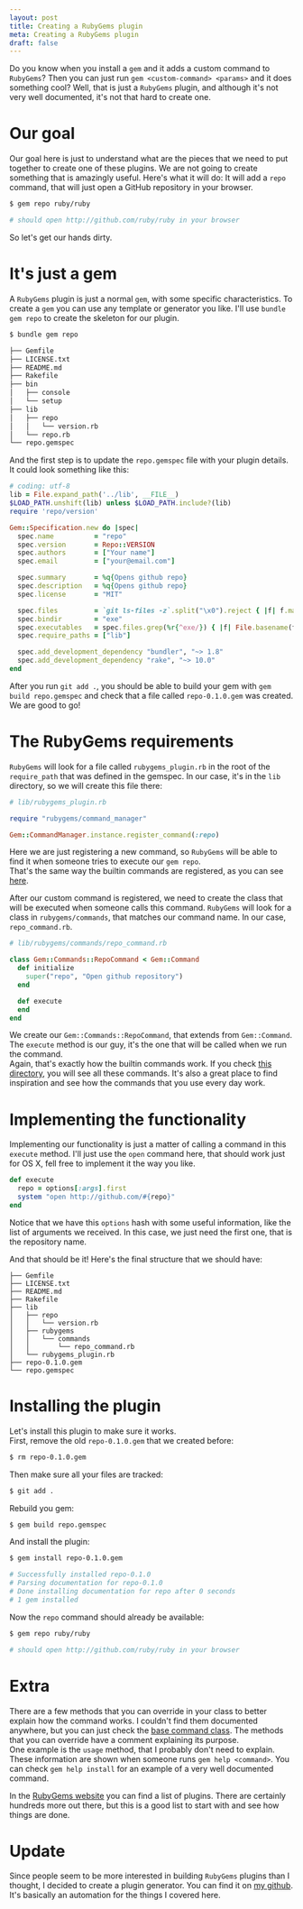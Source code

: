 ```yaml
---
layout: post
title: Creating a RubyGems plugin
meta: Creating a RubyGems plugin
draft: false
---
```


Do you know when you install a `gem` and it adds a custom command to `RubyGems`? Then you can just run `gem <custom-command> <params>` and it does something cool?
Well, that is just a `RubyGems` plugin, and although it's not very well documented, it's not that hard to create one.

# Our goal

Our goal here is just to understand what are the pieces that we need to put together to create one of these plugins. We are not going to create something that is amazingly useful.
Here's what it will do: It will add a `repo` command, that will just open a GitHub repository in your browser.

```bash
$ gem repo ruby/ruby

# should open http://github.com/ruby/ruby in your browser
```

So let's get our hands dirty.

# It's just a gem

A `RubyGems` plugin is just a normal `gem`, with some specific characteristics. To create a `gem` you can use any template or generator you like. I'll use `bundle gem repo` to create the skeleton for our plugin.

```bash
$ bundle gem repo

├── Gemfile
├── LICENSE.txt
├── README.md
├── Rakefile
├── bin
│   ├── console
│   └── setup
├── lib
│   ├── repo
│   │   └── version.rb
│   └── repo.rb
└── repo.gemspec
```

And the first step is to update the `repo.gemspec` file with your plugin details. It could look something like this:

```ruby
# coding: utf-8
lib = File.expand_path('../lib', __FILE__)
$LOAD_PATH.unshift(lib) unless $LOAD_PATH.include?(lib)
require 'repo/version'

Gem::Specification.new do |spec|
  spec.name          = "repo"
  spec.version       = Repo::VERSION
  spec.authors       = ["Your name"]
  spec.email         = ["your@email.com"]

  spec.summary       = %q{Opens github repo}
  spec.description   = %q{Opens github repo}
  spec.license       = "MIT"

  spec.files         = `git ls-files -z`.split("\x0").reject { |f| f.match(%r{^(test|spec|features)/}) }
  spec.bindir        = "exe"
  spec.executables   = spec.files.grep(%r{^exe/}) { |f| File.basename(f) }
  spec.require_paths = ["lib"]

  spec.add_development_dependency "bundler", "~> 1.8"
  spec.add_development_dependency "rake", "~> 10.0"
end
```

After you run `git add .`, you should be able to build your gem with `gem build repo.gemspec` and check that a file called `repo-0.1.0.gem` was created. We are good to go!

# The RubyGems requirements

`RubyGems` will look for a file called `rubygems_plugin.rb` in the root of the `require_path` that was defined in the gemspec. In our case, it's in the `lib` directory, so we will create this file there:

```ruby
# lib/rubygems_plugin.rb

require "rubygems/command_manager"

Gem::CommandManager.instance.register_command(:repo)
```

Here we are just registering a new command, so `RubyGems` will be able to find it when someone tries to execute our `gem repo`.  
That's the same way the builtin commands are registered, as you can see [here](https://github.com/rubygems/rubygems/blob/master/lib/rubygems/command_manager.rb#L99).

After our custom command is registered, we need to create the class that will be executed when someone calls this command. `RubyGems` will look for a class in `rubygems/commands`, that 
matches our command name. In our case, `repo_command.rb`.

```ruby
# lib/rubygems/commands/repo_command.rb

class Gem::Commands::RepoCommand < Gem::Command
  def initialize
    super("repo", "Open github repository")
  end

  def execute
  end
end
```

We create our `Gem::Commands::RepoCommand`, that extends from `Gem::Command`. The `execute` method is our guy, it's the one that will be called when we run the command.  
Again, that's exactly how the builtin commands work. If you check [this directory](https://github.com/rubygems/rubygems/tree/master/lib/rubygems/commands), you will see all these commands.
It's also a great place to find inspiration and see how the commands that you use every day work.

# Implementing the functionality

Implementing our functionality is just a matter of calling a command in this `execute` method. I'll just use the `open` command here, that should work just for OS X, fell free to implement it the way you like.

```ruby
def execute
  repo = options[:args].first
  system "open http://github.com/#{repo}"
end
```

Notice that we have this `options` hash with some useful information, like the list of arguments we received. In this case, we just need the first one, that is the repository name.

And that should be it! Here's the final structure that we should have:

```
├── Gemfile
├── LICENSE.txt
├── README.md
├── Rakefile
├── lib
│   ├── repo
│   │   └── version.rb
│   ├── rubygems
│   │   └── commands
│   │       └── repo_command.rb
│   └── rubygems_plugin.rb
├── repo-0.1.0.gem
└── repo.gemspec
```

# Installing the plugin

Let's install this plugin to make sure it works.  
First, remove the old `repo-0.1.0.gem` that we created before:

```bash
$ rm repo-0.1.0.gem
```

Then make sure all your files are tracked:

```bash
$ git add .
```

Rebuild you gem:

```bash
$ gem build repo.gemspec
```

And install the plugin:

```bash
$ gem install repo-0.1.0.gem

# Successfully installed repo-0.1.0
# Parsing documentation for repo-0.1.0
# Done installing documentation for repo after 0 seconds
# 1 gem installed
```

Now the `repo` command should already be available:

```bash
$ gem repo ruby/ruby

# should open http://github.com/ruby/ruby in your browser
```

# Extra

There are a few methods that you can override in your class to better explain how the command works. I couldn't find them documented anywhere, but you can just check the [base command class](https://github.com/rubygems/rubygems/blob/master/lib/rubygems/command.rb). 
The methods that you can override have a comment explaining its purpose.  
One example is the `usage` method, that I probably don't need to explain. These information are shown when someone runs `gem help <command>`. You can check `gem help install` for an example of a very well documented command.

In the [RubyGems website](http://guides.rubygems.org/plugins/) you can find a list of plugins. There are certainly hundreds more out there, but this is a good list to start with and see how things are done.

# Update

Since people seem to be more interested in building `RubyGems` plugins than I thought, I decided to create a plugin generator. You can find it on [my github](https://github.com/brianstorti/rubygems_plugin_generator).
It's basically an automation for the things I covered here.
